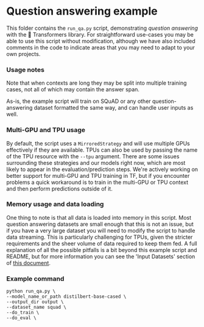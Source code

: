 <!---
Copyright 2021 The HuggingFace Team. All rights reserved.

Licensed under the Apache License, Version 2.0 (the "License");
you may not use this file except in compliance with the License.
You may obtain a copy of the License at

    http://www.apache.org/licenses/LICENSE-2.0

Unless required by applicable law or agreed to in writing, software
distributed under the License is distributed on an "AS IS" BASIS,
WITHOUT WARRANTIES OR CONDITIONS OF ANY KIND, either express or implied.
See the License for the specific language governing permissions and
limitations under the License.
-->

# Question answering example

This folder contains the `run_qa.py` script, demonstrating *question answering* with the 🤗 Transformers library.
For straightforward use-cases you may be able to use this script without modification, although we have also
included comments in the code to indicate areas that you may need to adapt to your own projects. 

### Usage notes
Note that when contexts are long they may be split into multiple training cases, not all of which may contain
the answer span. 

As-is, the example script will train on SQuAD or any other question-answering dataset formatted the same way, and can handle user
inputs as well.

### Multi-GPU and TPU usage

By default, the script uses a `MirroredStrategy` and will use multiple GPUs effectively if they are available. TPUs
can also be used by passing the name of the TPU resource with the `--tpu` argument. There are some issues surrounding
these strategies and our models right now, which are most likely to appear in the evaluation/prediction steps. We're
actively working on better support for multi-GPU and TPU training in TF, but if you encounter problems a quick 
workaround is to train in the multi-GPU or TPU context and then perform predictions outside of it.

### Memory usage and data loading

One thing to note is that all data is loaded into memory in this script. Most question answering datasets are small
enough that this is not an issue, but if you have a very large dataset you will need to modify the script to handle
data streaming. This is particularly challenging for TPUs, given the stricter requirements and the sheer volume of data
required to keep them fed. A full explanation of all the possible pitfalls is a bit beyond this example script and 
README, but for more information you can see the 'Input Datasets' section of 
[this document](https://www.tensorflow.org/guide/tpu).

### Example command
```
python run_qa.py \
--model_name_or_path distilbert-base-cased \
--output_dir output \
--dataset_name squad \
--do_train \
--do_eval \
```
